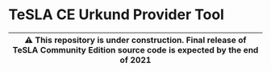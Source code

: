 # TeSLA CE Urkund Provider Tool

| :warning: This repository is **under construction**. Final release of TeSLA Community Edition source code is expected by the **end of 2021** |
| --- |
